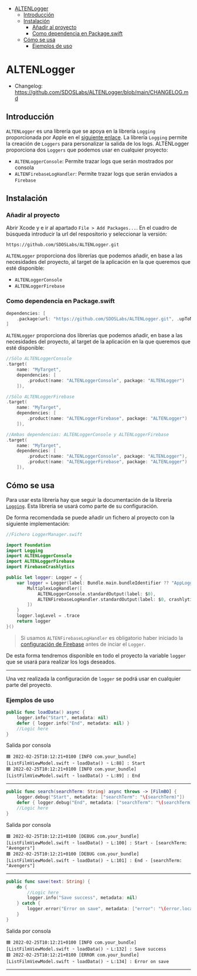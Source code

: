 - [ALTENLogger](#altenlogger)
  - [Introducción](#introducción)
  - [Instalación](#instalación)
    - [Añadir al proyecto](#añadir-al-proyecto)
    - [Como dependencia en Package.swift](#como-dependencia-en-packageswift)
  - [Cómo se usa](#cómo-se-usa)
    - [Ejemplos de uso](#ejemplos-de-uso)

# ALTENLogger
- Changelog: https://github.com/SDOSLabs/ALTENLogger/blob/main/CHANGELOG.md

## Introducción
`ALTENLogger` es una librería que se apoya en la librería `Logging` proporcionada por Apple en el [siguiente enlace](https://github.com/apple/swift-log.git). La librería `Logging` permite la creación de `Loggers` para personalizar la salida de los logs.
ALTENLogger proporciona dos `Loggers` que podemos usar en cualquier proyecto:
- `ALTENLoggerConsole`: Permite trazar logs que serán mostrados por consola
- `ALTENFirebaseLogHandler`: Permite trazar logs que serán enviados a `Firebase`

## Instalación

### Añadir al proyecto

Abrir Xcode y e ir al apartado `File > Add Packages...`. En el cuadro de búsqueda introducir la url del respositorio y seleccionar la versión:
```
https://github.com/SDOSLabs/ALTENLogger.git
```
`ALTENLogger` proporciona dos librerías que podemos añadir, en base a las necesidades del proyecto, al target de la aplicación en la que queremos que esté disponible:
- `ALTENLoggerConsole`
- `ALTENLoggerFirebase`

### Como dependencia en Package.swift

``` swift
dependencies: [
    .package(url: "https://github.com/SDOSLabs/ALTENLogger.git", .upToNextMajor(from: "1.0.0"))
]
```

`ALTENLogger` proporciona dos librerías que podemos añadir, en base a las necesidades del proyecto, al target de la aplicación en la que queremos que esté disponible:
``` swift
//Sólo ALTENLoggerConsole
.target(
    name: "MyTarget",
    dependencies: [
        .product(name: "ALTENLoggerConsole", package: "ALTENLogger")
    ]),
```

``` swift
//Sólo ALTENLoggerFirebase
.target(
    name: "MyTarget",
    dependencies: [
        .product(name: "ALTENLoggerFirebase", package: "ALTENLogger")
    ]),
```

``` swift
//Ambas dependencias: ALTENLoggerConsole y ALTENLoggerFirebase
.target(
    name: "MyTarget",
    dependencies: [
        .product(name: "ALTENLoggerConsole", package: "ALTENLogger"),
        .product(name: "ALTENLoggerFirebase", package: "ALTENLogger")
    ]),
```

## Cómo se usa

Para usar esta librería hay que seguir la documentación de la librería [`Logging`](https://github.com/apple/swift-log.git). Esta librería se usará como parte de su configuración.

De forma recomendada se puede añadir un fichero al proyecto con la siguiente implementación:

``` swift
//Fichero LoggerManager.swift

import Foundation
import Logging
import ALTENLoggerConsole
import ALTENLoggerFirebase
import FirebaseCrashlytics

public let logger: Logger = {
    var logger = Logger(label: Bundle.main.bundleIdentifier ?? "AppLogger") {
        MultiplexLogHandler([
            ALTENLoggerConsole.standardOutput(label: $0),
            ALTENFirebaseLogHandler.standardOutput(label: $0, crashlytics: Crashlytics.crashlytics())
        ])
    }
    logger.logLevel = .trace
    return logger
}()
```
> Si usamos `ALTENFirebaseLogHandler` es obligatorio haber iniciado la [configuración de Firebase](https://firebase.google.com/docs/ios/setup?hl=es) antes de inciar el `Logger`.
>
De esta forma tendremos disponible en todo el proyecto la variable `logger` que se usará para realizar los logs deseados.

---

Una vez realizada la configuración de `logger` se podrá usar en cualquier parte del proyecto.

### Ejemplos de uso

``` swift
public func loadData() async {
    logger.info("Start", metadata: nil)
    defer { logger.info("End", metadata: nil) }
    //Logic here
}
```
Salida por consola
```
🟦 2022-02-25T10:12:21+0100 [INFO com.your_bundle] [ListFilmViewModel.swift ➝ loadData() ➝ L:88] : Start
🟦 2022-02-25T10:12:21+0100 [INFO com.your_bundle] [ListFilmViewModel.swift ➝ loadData() ➝ L:89] : End
```
---
``` swift
public func search(searchTerm: String) async throws -> [FilmBO] {
    logger.debug("Start", metadata: ["searchTerm": "\(searchTerm)"])
    defer { logger.debug("End", metadata: ["searchTerm": "\(searchTerm)"]) }
    //Logic here
}
```
Salida por consola
```
🟩 2022-02-25T10:12:21+0100 [DEBUG com.your_bundle] [ListFilmViewModel.swift ➝ loadData() ➝ L:100] : Start - [searchTerm: "Avengers"]
🟩 2022-02-25T10:12:21+0100 [DEBUG com.your_bundle] [ListFilmViewModel.swift ➝ loadData() ➝ L:101] : End - [searchTerm: "Avengers"]
```
---
``` swift
public func save(text: String) {
    do {
        //Logic here
        logger.info("Save success", metadata: nil)
    } catch {
        logger.error("Error on save", metadata: ["error": "\(error.localizedDescription)"])
    }
}
```
Salida por consola
```
🟦 2022-02-25T10:12:21+0100 [INFO com.your_bundle] [ListFilmViewModel.swift ➝ loadData() ➝ L:132] : Save success
🟥 2022-02-25T10:12:21+0100 [ERROR com.your_bundle] [ListFilmViewModel.swift ➝ loadData() ➝ L:134] : Error on save
```
---


